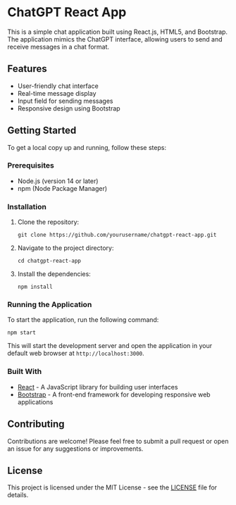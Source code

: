 # ChatGPT React App

This is a simple chat application built using React.js, HTML5, and Bootstrap. The application mimics the ChatGPT interface, allowing users to send and receive messages in a chat format.

## Features

- User-friendly chat interface
- Real-time message display
- Input field for sending messages
- Responsive design using Bootstrap

## Getting Started

To get a local copy up and running, follow these steps:

### Prerequisites

- Node.js (version 14 or later)
- npm (Node Package Manager)

### Installation

1. Clone the repository:
   ```
   git clone https://github.com/yourusername/chatgpt-react-app.git
   ```

2. Navigate to the project directory:
   ```
   cd chatgpt-react-app
   ```

3. Install the dependencies:
   ```
   npm install
   ```

### Running the Application

To start the application, run the following command:
```
npm start
```
This will start the development server and open the application in your default web browser at `http://localhost:3000`.

### Built With

- [React](https://reactjs.org/) - A JavaScript library for building user interfaces
- [Bootstrap](https://getbootstrap.com/) - A front-end framework for developing responsive web applications

## Contributing

Contributions are welcome! Please feel free to submit a pull request or open an issue for any suggestions or improvements.

## License

This project is licensed under the MIT License - see the [LICENSE](LICENSE) file for details.